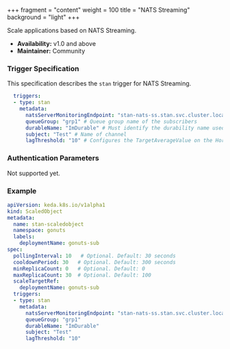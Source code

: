 +++
fragment = "content"
weight = 100
title = "NATS Streaming"
background = "light"
+++

Scale applications based on NATS Streaming.

* **Availability:** v1.0 and above
* **Maintainer:** Community

<!--more-->

### Trigger Specification

This specification describes the `stan` trigger for NATS Streaming.

```yaml
  triggers:
  - type: stan
    metadata:
      natsServerMonitoringEndpoint: "stan-nats-ss.stan.svc.cluster.local:8222" # Location of the Nats Streaming monitoring endpoint
      queueGroup: "grp1" # Queue group name of the subscribers
      durableName: "ImDurable" # Must identify the durability name used by the subscribers
      subject: "Test" # Name of channel
      lagThreshold: "10" # Configures the TargetAverageValue on the Horizontal Pod Autoscaler (HPA)).
```

### Authentication Parameters

Not supported yet.

### Example

```yaml
apiVersion: keda.k8s.io/v1alpha1
kind: ScaledObject
metadata:
  name: stan-scaledobject
  namespace: gonuts
  labels:
    deploymentName: gonuts-sub
spec:
  pollingInterval: 10   # Optional. Default: 30 seconds
  cooldownPeriod: 30   # Optional. Default: 300 seconds
  minReplicaCount: 0   # Optional. Default: 0
  maxReplicaCount: 30  # Optional. Default: 100  
  scaleTargetRef:
    deploymentName: gonuts-sub
  triggers:
  - type: stan
    metadata:
      natsServerMonitoringEndpoint: "stan-nats-ss.stan.svc.cluster.local:8222"
      queueGroup: "grp1"
      durableName: "ImDurable"
      subject: "Test"
      lagThreshold: "10"
```